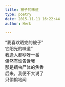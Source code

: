 ```yaml
---  
title: 被子的味道  
type: poetry  
date: 2015-11-11 16:22:44  
author: Herb  

---  
```

“我喜欢晒完的被子”  
它阳光的味道”  
我逢人都咿呀一番  
偶然有谁告诉我  
那是螨虫尸体的焦香  
后来，我便不大说了  
只偷偷地闻  
